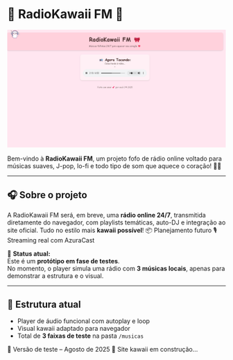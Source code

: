# 💖 RadioKawaii FM 🎀

![Logo](assets/kawaifm2.png)

Bem-vindo à **RadioKawaii FM**, um projeto fofo de rádio online voltado para músicas suaves, J-pop, lo-fi e todo tipo de som que aquece o coração! 🧸🍡

---

## 🎧 Sobre o projeto

A RadioKawaii FM será, em breve, uma **rádio online 24/7**, transmitida diretamente do navegador, com playlists temáticas, auto-DJ e integração ao site oficial. Tudo no estilo mais **kawaii possível**!
📦 Planejamento futuro
🎙️ Streaming real com AzuraCast

👷 **Status atual:**  
Este é um **protótipo em fase de testes**.  
No momento, o player simula uma rádio com **3 músicas locais**, apenas para demonstrar a estrutura e o visual.

---

## 📁 Estrutura atual

- Player de áudio funcional com autoplay e loop
- Visual kawaii adaptado para navegador
- Total de **3 faixas de teste** na pasta `/musicas`

📅 Versão de teste – Agosto de 2025
🎀 Site kawaii em construção…
